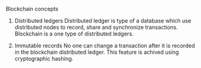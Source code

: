 Blockchain concepts

1. Distributed ledgers
Distributed ledger is type of a database which use distributed nodes to record, share and synchronize transactions. Blockchain is a one type of distributed ledgers. 

2. Immutable records
No one can change a transaction after it is recorded in the blockchain distributed ledger. This feature is achived using cryptographic hashing. 